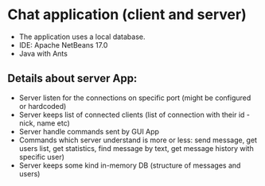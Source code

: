 # Chat application (client and server)
* The application uses a local database.
* IDE: Apache NetBeans 17.0
* Java with Ants

## Details about server App:
* Server listen for the connections on specific port (might be configured or hardcoded)
* Server keeps list of connected clients (list of connection with their id - nick, name etc)
* Server handle commands sent by GUI App
* Commands which server understand is more or less: send message, get users list, get
statistics, find message by text, get message history with specific user)
* Server keeps some kind in-memory DB (structure of messages and users)